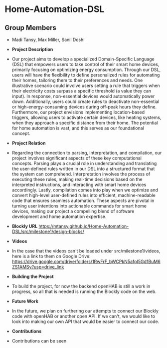# Home-Automation-DSL

## Group Members
- Madi Tansy, Max Miller, Sanil Doshi

- **Project Description**
- Our project aims to develop a specialized Domain-Specific Language (DSL) that empowers users to take control of their smart home devices, primarily focusing on optimizing energy consumption. Through our DSL, users will have the flexibility to define personalized rules for automating their homes, tailoring them to their preferences and needs. One illustrative scenario could involve users setting a rule that triggers when their electricity costs surpass a specific threshold (a value they can input). In response, non-essential devices would automatically power down. Additionally, users could create rules to deactivate non-essential or high-energy-consuming devices during off-peak hours they define. Furthermore, our project envisions implementing location-based triggers, allowing users to activate certain devices, like heating systems, when they approach a specific distance from their home. The potential for home automation is vast, and this serves as our foundational concept.

- **Project Relation**
- Regarding the connection to parsing, interpretation, and compilation, our project involves significant aspects of these key computational concepts. Parsing plays a crucial role in understanding and translating the user-defined rules written in our DSL into a structured format that the system can comprehend. Interpretation involves the process of executing these rules, making real-time decisions based on the interpreted instructions, and interacting with smart home devices accordingly. Lastly, compilation comes into play when we optimize and convert high-level user-defined rules into efficient, machine-readable code that ensures seamless automation. These aspects are pivotal in turning user intentions into actionable commands for smart home devices, making our project a compelling blend of software development and home automation expertise.

- **Blockly URL**
https://mtansy.github.io/Home-Automation-DSL/src/milestone1/design-blocks/

- **Videos**
- In the case that the videos can't be loaded under src/milestone1/videos, here is a link to them on Google Drive:
https://drive.google.com/drive/folders/1RwFrF_bWCPkN5afpI5Gd1BuM6ZS1AMSy?usp=drive_link

- **Building the Project**
- To build the project, for now the backend openHAB is still a work in progress, so all that is needed is running the Blockly code on the web.

- **Future Work**
- In the future, we plan on furthering our attempts to connect our Blockly code with openHAB or another open API. If we can't, we would like to look into making our own API that would be easier to connect our code.

- **Contributions**
- Contributions can be seen 
